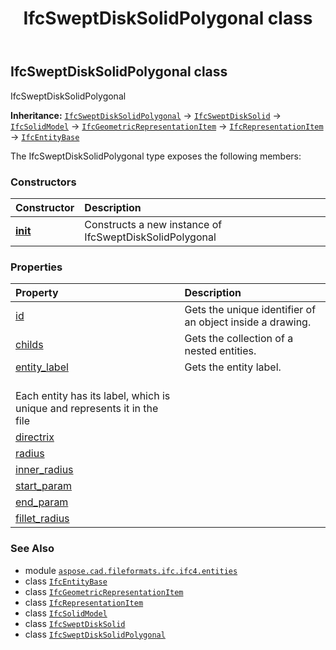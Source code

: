 ﻿---
title: IfcSweptDiskSolidPolygonal class
second_title: Aspose.CAD for Python via .NET API References
description: 
type: docs
weight: 6870
url: /python-net/aspose.cad.fileformats.ifc.ifc4.entities/ifcsweptdisksolidpolygonal/
is_root: false
---

## IfcSweptDiskSolidPolygonal class

IfcSweptDiskSolidPolygonal



**Inheritance:** [`IfcSweptDiskSolidPolygonal`](/cad/python-net/aspose.cad.fileformats.ifc.ifc4.entities/ifcsweptdisksolidpolygonal) → 
[`IfcSweptDiskSolid`](/cad/python-net/aspose.cad.fileformats.ifc.ifc4.entities/ifcsweptdisksolid) → 
[`IfcSolidModel`](/cad/python-net/aspose.cad.fileformats.ifc.ifc4.entities/ifcsolidmodel) → 
[`IfcGeometricRepresentationItem`](/cad/python-net/aspose.cad.fileformats.ifc.ifc4.entities/ifcgeometricrepresentationitem) → 
[`IfcRepresentationItem`](/cad/python-net/aspose.cad.fileformats.ifc.ifc4.entities/ifcrepresentationitem) → 
[`IfcEntityBase`](/cad/python-net/aspose.cad.fileformats.ifc/ifcentitybase)



The IfcSweptDiskSolidPolygonal type exposes the following members:

### Constructors
| Constructor | Description |
| :- | :- |
| [__init__](/cad/python-net/aspose.cad.fileformats.ifc.ifc4.entities/ifcsweptdisksolidpolygonal/__init__/#) | Constructs a new instance of IfcSweptDiskSolidPolygonal |


### Properties
| Property | Description |
| :- | :- |
| [id](/cad/python-net/aspose.cad.fileformats.ifc.ifc4.entities/ifcsweptdisksolidpolygonal/id) | Gets the unique identifier of an object inside a drawing. |
| [childs](/cad/python-net/aspose.cad.fileformats.ifc.ifc4.entities/ifcsweptdisksolidpolygonal/childs) | Gets the collection of a nested entities. |
| [entity_label](/cad/python-net/aspose.cad.fileformats.ifc.ifc4.entities/ifcsweptdisksolidpolygonal/entity_label) | Gets the entity label.<br/>Each entity has its label, which is unique and represents it in the file |
| [directrix](/cad/python-net/aspose.cad.fileformats.ifc.ifc4.entities/ifcsweptdisksolidpolygonal/directrix) |  |
| [radius](/cad/python-net/aspose.cad.fileformats.ifc.ifc4.entities/ifcsweptdisksolidpolygonal/radius) |  |
| [inner_radius](/cad/python-net/aspose.cad.fileformats.ifc.ifc4.entities/ifcsweptdisksolidpolygonal/inner_radius) |  |
| [start_param](/cad/python-net/aspose.cad.fileformats.ifc.ifc4.entities/ifcsweptdisksolidpolygonal/start_param) |  |
| [end_param](/cad/python-net/aspose.cad.fileformats.ifc.ifc4.entities/ifcsweptdisksolidpolygonal/end_param) |  |
| [fillet_radius](/cad/python-net/aspose.cad.fileformats.ifc.ifc4.entities/ifcsweptdisksolidpolygonal/fillet_radius) |  |



### See Also
* module [`aspose.cad.fileformats.ifc.ifc4.entities`](..)
* class [`IfcEntityBase`](/cad/python-net/aspose.cad.fileformats.ifc/ifcentitybase)
* class [`IfcGeometricRepresentationItem`](/cad/python-net/aspose.cad.fileformats.ifc.ifc4.entities/ifcgeometricrepresentationitem)
* class [`IfcRepresentationItem`](/cad/python-net/aspose.cad.fileformats.ifc.ifc4.entities/ifcrepresentationitem)
* class [`IfcSolidModel`](/cad/python-net/aspose.cad.fileformats.ifc.ifc4.entities/ifcsolidmodel)
* class [`IfcSweptDiskSolid`](/cad/python-net/aspose.cad.fileformats.ifc.ifc4.entities/ifcsweptdisksolid)
* class [`IfcSweptDiskSolidPolygonal`](/cad/python-net/aspose.cad.fileformats.ifc.ifc4.entities/ifcsweptdisksolidpolygonal)
